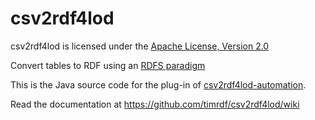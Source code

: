 # csv2rdf4lod
csv2rdf4lod is licensed under the [Apache License, Version 2.0](https://github.com/timrdf/csv2rdf4lod-automation/wiki/License)

Convert tables to RDF using an [RDFS paradigm](https://github.com/timrdf/csv2rdf4lod-automation/wiki/conversion%3AEnhancement)

This is the Java source code for the plug-in of [csv2rdf4lod-automation](https://github.com/timrdf/csv2rdf4lod-automation/wiki).

Read the documentation at https://github.com/timrdf/csv2rdf4lod/wiki
